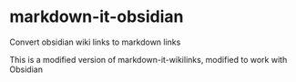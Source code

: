 # markdown-it-obsidian
Convert obsidian wiki links to markdown links


This is a modified version of markdown-it-wikilinks, modified to work with Obsidian